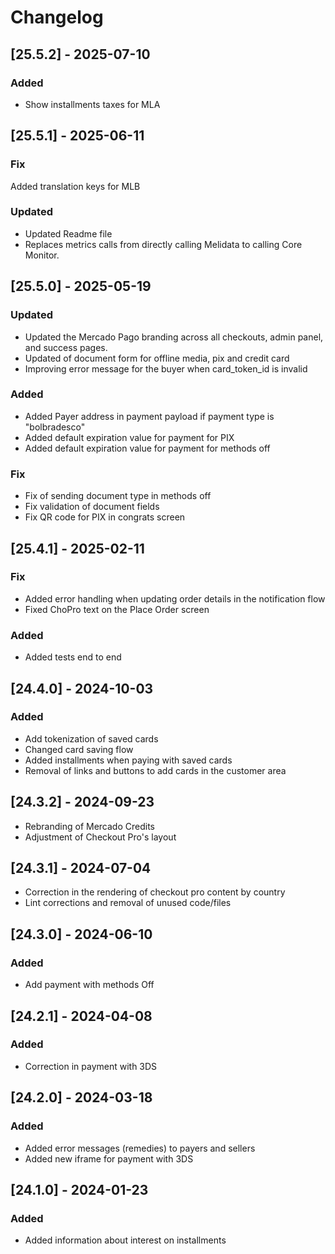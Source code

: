 # Changelog

## [25.5.2] - 2025-07-10

### Added
- Show installments taxes for MLA

## [25.5.1] - 2025-06-11

### Fix
Added translation keys for MLB

### Updated
- Updated Readme file
- Replaces metrics calls from directly calling Melidata to calling Core Monitor.

## [25.5.0] - 2025-05-19

### Updated
- Updated the Mercado Pago branding across all checkouts, admin panel, and success pages.
- Updated of document form for offline media, pix and credit card
- Improving error message for the buyer when card_token_id is invalid

### Added
- Added Payer address in payment payload if payment type is "bolbradesco"
- Added default expiration value for payment for PIX
- Added default expiration value for payment for methods off

### Fix
- Fix of sending document type in methods off
- Fix validation of document fields
- Fix QR code for PIX in congrats screen

## [25.4.1] - 2025-02-11

### Fix
- Added error handling when updating order details in the notification flow
- Fixed ChoPro text on the Place Order screen

### Added
- Added tests end to end

## [24.4.0] - 2024-10-03

### Added
- Add tokenization of saved cards
- Changed card saving flow
- Added installments when paying with saved cards
- Removal of links and buttons to add cards in the customer area

## [24.3.2] - 2024-09-23

- Rebranding of Mercado Credits
- Adjustment of Checkout Pro's layout 

## [24.3.1] - 2024-07-04

- Correction in the rendering of checkout pro content by country
- Lint corrections and removal of unused code/files

## [24.3.0] - 2024-06-10

### Added
- Add payment with methods Off

## [24.2.1] - 2024-04-08

### Added
- Correction in payment with 3DS

## [24.2.0] - 2024-03-18

### Added
- Added error messages (remedies) to payers and sellers
- Added new iframe for payment with 3DS


## [24.1.0] - 2024-01-23

### Added
- Added information about interest on installments

